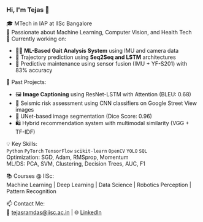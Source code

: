 ### Hi, I'm Tejas 👋

🎓 MTech in IAP at IISc Bangalore  
🧠 Passionate about Machine Learning, Computer Vision, and Health Tech  
📍 Currently working on:  
- 🧍‍♂️ **ML-Based Gait Analysis System** using IMU and camera data  
- 🔄 Trajectory prediction using **Seq2Seq and LSTM** architectures  
- 🧼 Predictive maintenance using sensor fusion (IMU + YF-S201) with 83% accuracy  

🚀 Past Projects:  
- 🖼️ **Image Captioning** using ResNet-LSTM with Attention (BLEU: 0.68)  
- 🧱 Seismic risk assessment using CNN classifiers on Google Street View images  
- 🧠 UNet-based image segmentation (Dice Score: 0.96)  
- 🛍️ Hybrid recommendation system with multimodal similarity (VGG + TF-IDF)

💡 Key Skills:  
`Python` `PyTorch` `TensorFlow` `scikit-learn` `OpenCV` `YOLO` `SQL`  
Optimization: SGD, Adam, RMSprop, Momentum  
ML/DS: PCA, SVM, Clustering, Decision Trees, AUC, F1  

📚 Courses @ IISc:  
Machine Learning | Deep Learning | Data Science | Robotics Perception | Pattern Recognition

📫 Contact Me:  
📧 tejasramdas@iisc.ac.in | 🌐 [LinkedIn](https://linkedin.com/in/tejasdoypare96)  
